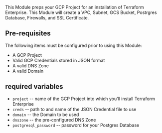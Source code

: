 This Module preps your GCP Project for an installation of Terraform Enterprise. This Module will create a VPC, Subnet, GCS Bucket, Postrgres Database, Firewalls, and SSL Certificate.

## Pre-requisites

The following items must be configured prior to using this Module:

- A GCP Project
- Valid GCP Credentials stored in JSON format
- A valid DNS Zone
- A valid Domain

## required variables

- `project` -- name of the GCP Project into which you'll install Terraform Enterprise
- `creds` -- path to and name of the JSON Credential file to use
- `domain` -- the Domain to be used
- `dnszone` -- the pre-configured DNS Zone
- `postgresql_password` -- password for your Postgres Database
